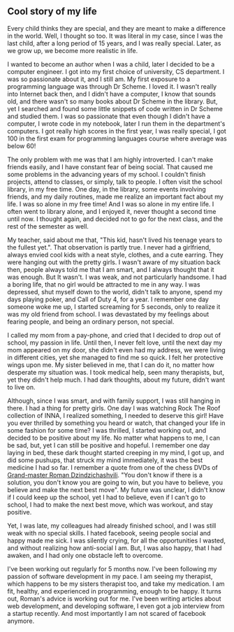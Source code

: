 ## Cool story of my life

Every child thinks they are special, and they are meant to make a difference in the world. Well, I thought so too. It was literal in my case, since I was the last child, after a long period of 15 years, and I was really special. Later, as we grow up, we become more realistic in life.

I wanted to become an author when I was a child, later I decided to be a computer engineer. I got into my first choice of university, CS department. I was so passionate about it, and I still am. My first exposure to a programming language was through Dr Scheme. I loved it. I wasn't really into Internet back then, and I didn't have a computer, I know that sounds old, and there wasn't so many books about Dr Scheme in the library. But, yet I searched and found some little snippets of code written in Dr Scheme and studied them. I was so passionate that even though I didn't have a computer, I wrote code in my notebook, later I run them in the department's computers. I got really high scores in the first year, I was really special, I got 100 in the first exam for programming languages course where average was below 60!

The only problem with me was that I am highly introverted. I can't make friends easily, and I have constant fear of being social. That caused me some problems in the advancing years of my school. I couldn't finish projects, attend to classes, or simply, talk to people. I often visit the school library, in my free time. One day, in the library, some events involving friends, and my daily routines, made me realize an important fact about my life. I was so alone in my free time! And I was so alone in my entire life. I often went to library alone, and I enjoyed it, never thought a second time until now. I thought again, and decided not to go for the next class, and the rest of the semester as well. 

My teacher, said about me that, "This kid, hasn't lived his teenage years to the fullest yet.". That observation is partly true. I never had a girlfriend, always envied cool kids with a neat style, clothes, and a cute earring. They were hanging out with the pretty girls. I wasn't aware of my situation back then, people always told me that I am smart, and I always thought that it was enough. But It wasn't. I was weak, and not particularly handsome. I had a boring life, that no girl would be attracted to me in any way. I was depressed, shut myself down to the world, didn't talk to anyone, spend my days playing poker, and Call of Duty 4, for a year. I remember one day someone woke me up, I started screaming for 5 seconds, only to realize it was my old friend from school. I was devastated by my feelings about fearing people, and being an ordinary person, not special.

I called my mom from a pay-phone, and cried that I decided to drop out of school, my passion in life. Until then, I never felt love, until the next day my mom appeared on my door, she didn't even had my address, we were living in different cities, yet she managed to find me so quick. I felt her protective wings upon me. My sister believed in me, that I can do it, no matter how desperate my situation was. I took medical help, seen many therapists, but, yet they didn't help much. I had dark thoughts, about my future, didn't want to live on.

Although, since I was smart, and with family support, I was still hanging in there. I had a thing for pretty girls. One day I was watching Rock The Roof collection of INNA, I realized something, I needed to deserve this girl! Have you ever thrilled by something you heard or watch, that changed your life in some fashion for some time? I was thrilled, I started working out, and decided to be positive about my life. No matter what happens to me, I can be sad, but, yet I can still be positive and hopeful. I remember one day laying in bed, these dark thought started creeping in my mind, I got up, and did some pushups, that struck my mind immediately, it was the best medicine I had so far. I remember a quote from one of the chess DVDs of [Grand-master Roman Dzindzichashvili](http://en.wikipedia.org/wiki/Roman_Dzindzichashvili). "You don't know if there is a solution, you don't know you are going to win, but you have to believe, you believe and make the next best move". My future was unclear, I didn't know if I could keep up the school, yet I had to believe, even if I can't go to school, I had to make the next best move, which was workout, and stay positive.

Yet, I was late, my colleagues had already finished school, and I was still weak with no special skills. I hated facebook, seeing people social and happy made me sick. I was silently crying, for all the opportunities I wasted, and without realizing how anti-social I am. But, I was also happy, that I had awaken, and I had only one obstacle left to overcome.

I've been working out regularly for 5 months now. I've been following my passion of software development in my pace. I am seeing my therapist, which happens to be my sisters therapist too, and take my medication. I am fit, healthy, and experienced in programming, enough to be happy. It turns out, Roman's advice is working out for me. I've been writing articles about web development, and developing software, I even got a job interview from a startup recently. And most importantly I am not scared of facebook anymore.
